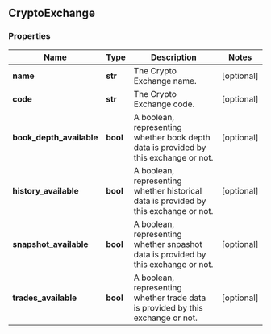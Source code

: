 ## CryptoExchange

### Properties
Name | Type | Description | Notes
------------ | ------------- | ------------- | -------------
**name** | **str** | The Crypto Exchange name. | [optional] 
**code** | **str** | The Crypto Exchange code. | [optional] 
**book_depth_available** | **bool** | A boolean, representing whether book depth data is provided by this exchange or not. | [optional] 
**history_available** | **bool** | A boolean, representing whether historical data is provided by this exchange or not. | [optional] 
**snapshot_available** | **bool** | A boolean, representing whether snpashot data is provided by this exchange or not. | [optional] 
**trades_available** | **bool** | A boolean, representing whether trade data is provided by this exchange or not. | [optional] 



